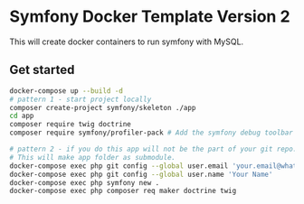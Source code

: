 # Symfony Docker Template Version 2

This will create docker containers to run symfony with MySQL. 

## Get started

```bash
docker-compose up --build -d
# pattern 1 - start project locally
composer create-project symfony/skeleton ./app
cd app
composer require twig doctrine
composer require symfony/profiler-pack # Add the symfony debug toolbar

# pattern 2 - if you do this app will not be the part of your git repo. pattern 1 is probably better
# This will make app folder as submodule.
docker-compose exec php git config --global user.email 'your.email@whatever.com'
docker-compose exec php git config --global user.name 'Your Name'
docker-compose exec php symfony new .
docker-compose exec php composer req maker doctrine twig
```
